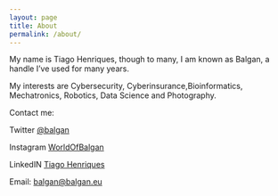 ```yaml
---
layout: page
title: About
permalink: /about/
---
```


My name is Tiago Henriques, though to many, I am known as Balgan, a handle I’ve used for many years.

My interests are Cybersecurity, Cyberinsurance,Bioinformatics, Mechatronics, Robotics, Data Science and Photography.

Contact me:

Twitter [@balgan](https://www.twitter.com/balgan)

Instagram [WorldOfBalgan](https://www.instagram.com/worldofbalgan/)

LinkedIN [Tiago Henriques](https://www.linkedin.com/in/balgan/)

Email: balgan@balgan.eu